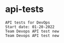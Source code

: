 # api-tests
    API tests for DevOps
    Start date: 01-20-2022
    Team Devops API test new
    Team Devops API test new